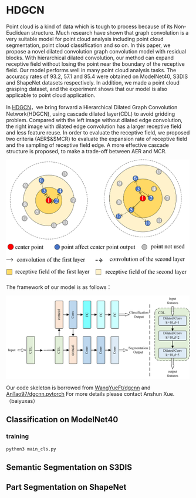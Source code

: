 # HDGCN
Point cloud is a kind of data which is tough to process because of its Non-Euclidean structure. Much research have shown that graph convolution is a very suitable model for point cloud analysis including point cloud segmentation, point cloud classification and so on. In this paper, we propose a novel dilated convolution graph convolution model with residual blocks. With hierarchical dilated convolution, our method can expand receptive field without losing the point near the boundary of the receptive field. Our model performs well in many point cloud analysis tasks. The accuracy rates of 93.2$%$, 57.1$%$ and 85.4$%$ were obtained on ModelNet40, S3DIS and ShapeNet datasets respectively. In addition, we made a point cloud grasping dataset, and the experiment shows that our model is also applicable to point cloud application.

In [HDGCN](https://github.com/baiyuxas/HDGCN)，we bring forward a Hierarchical Dilated Graph Convolution Network(HDGCN), using cascade dilated layer(CDL) to avoid gridding problem. Compared with the left image without dilated edge convolution, the right image with dilated edge convolution has a larger receptive field and less feature reuse. In order to evaluate the receptive field, we proposed two criteria (AER$&$MCR) to evaluate the expansion rate of receptive field and the sampling of receptive field edge. A more effective cascade structure is proposed, to make a trade-off between AER and MCR.

<img src="./1st.png" width = "500"  alt="1" align=center />

The framework of our model is as follows： 


<img src="./fig1.png" width = "500"  alt="2" align=center />

Our code skeleton is borrowed from [WangYueFt/dgcnn](https://github.com/WangYueFt/dgcnn) and [AnTao97/dgcnn.pytorch](https://github.com/AnTao97/dgcnn.pytorch) For more details please contact Anshun Xue.（baiyuxas）

## Classification on ModelNet40
### training 
    python3 main_cls.py
    
## Semantic Segmentation on S3DIS

## Part Segmentation on ShapeNet

